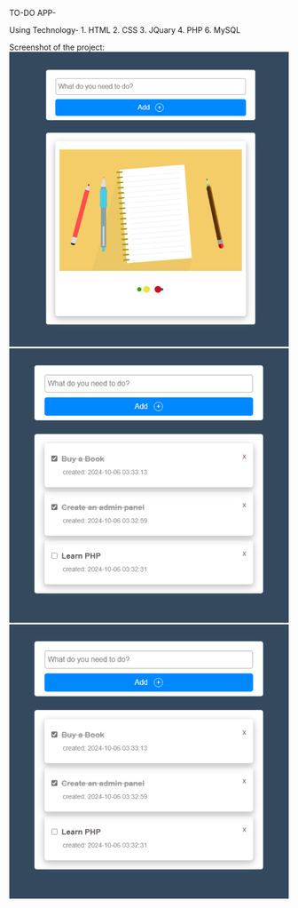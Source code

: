TO-DO APP-

Using Technology-
    1. HTML
    2. CSS
    3. JQuary
    4. PHP
    6. MySQL


Screenshot of the project:
 ![Alt text](https://github.com/rakib-utsho/To-Do-list-PHP/blob/1c0b307d124ecc7cbe2ebc402e7698a3800455f2/img/1.png)
 ![Alt text](https://github.com/rakib-utsho/To-Do-list-PHP/blob/ce2dd05afe6dbf4812a1a6983a7676de50e9d270/img/3.png)   ![Alt text](https://github.com/rakib-utsho/To-Do-list-PHP/blob/ce2dd05afe6dbf4812a1a6983a7676de50e9d270/img/3.png)

